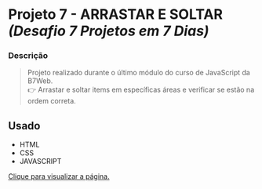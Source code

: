 # Projeto 7 - ARRASTAR E SOLTAR *(Desafio 7 Projetos em 7 Dias)*

### Descrição

> Projeto realizado durante o último módulo do curso de JavaScript da B7Web. <br/>
> 👉 Arrastar e soltar items em específicas áreas e verificar se estão na ordem correta.

## Usado
  - HTML
  - CSS
  - JAVASCRIPT

<a href="https://3lucasrs.github.io/7days-project7-drag-and-drop/">Clique para visualizar a página.</a>
